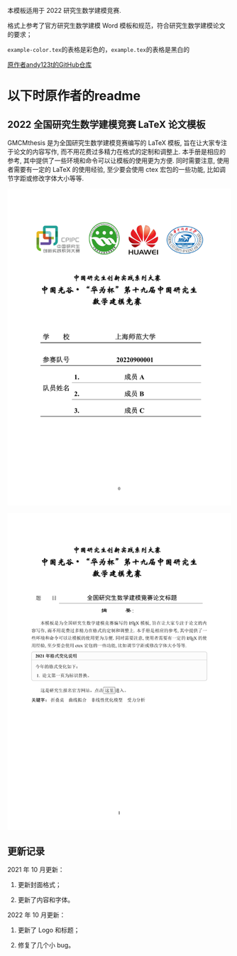 本模板适用于 2022 研究生数学建模竞赛.

格式上参考了官方研究生数学建模 Word 模板和规范，符合研究生数学建模论文的要求；

`example-color.tex`的表格是彩色的，`example.tex`的表格是黑白的

[原作者andy123t的GitHub仓库](https://github.com/andy123t/GMCMthesis)

# 以下时原作者的readme
## 2022 全国研究生数学建模竞赛 LaTeX 论文模板

GMCMthesis 是为全国研究生数学建模竞赛编写的 LaTeX 模板, 旨在让大家专注于论文的内容写作, 而不用花费过多精力在格式的定制和调整上. 本手册是相应的参考, 其中提供了一些环境和命令可以让模板的使用更为方便. 同时需要注意, 使用者需要有一定的 LaTeX 的使用经验, 至少要会使用 ctex 宏包的一些功能, 比如调节字距或修改字体大小等等.

![example_1](example_1.png)

![example_2](example_2.png)

## 更新记录

2021 年 10 月更新：

1. 更新封面格式；

2. 更新了内容和字体。
 
2022 年 10 月更新：

1. 更新了 Logo 和标题；

2. 修复了几个小 bug。

